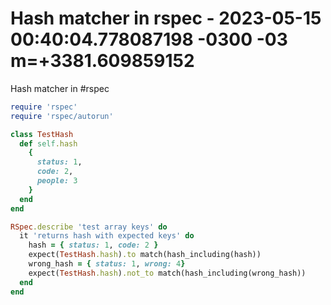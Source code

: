 # Hash matcher in rspec - 2023-05-15 00:40:04.778087198 -0300 -03 m=+3381.609859152

Hash matcher in #rspec

```ruby
require 'rspec'
require 'rspec/autorun'

class TestHash 
  def self.hash
    {
      status: 1,
      code: 2,
      people: 3
    }
  end
end

RSpec.describe 'test array keys' do
  it 'returns hash with expected keys' do 
    hash = { status: 1, code: 2 } 
    expect(TestHash.hash).to match(hash_including(hash))
    wrong_hash = { status: 1, wrong: 4}
    expect(TestHash.hash).not_to match(hash_including(wrong_hash))
  end
end
```
